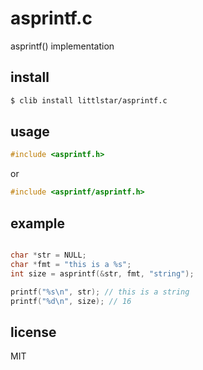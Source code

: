 asprintf.c
==========

asprintf() implementation

## install

```sh
$ clib install littlstar/asprintf.c
```

## usage

```c
#include <asprintf.h>
```

or

```c
#include <asprintf/asprintf.h>
```

## example

```c

char *str = NULL;
char *fmt = "this is a %s";
int size = asprintf(&str, fmt, "string");

printf("%s\n", str); // this is a string
printf("%d\n", size); // 16

```

## license

MIT
